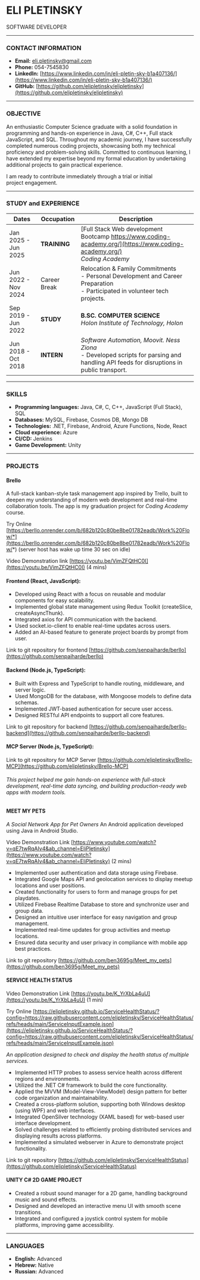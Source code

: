 # ELI PLETINSKY

SOFTWARE DEVELOPER

-----

### **CONTACT INFORMATION**

  * **Email:** eli.pletinsky@gmail.com
  * **Phone:** 054-7545830
  * **LinkedIn:** [https://www.linkedin.com/in/eli-pletin-sky-b1a407136/](https://www.linkedin.com/in/eli-pletin-sky-b1a407136/)
  * **GitHub:** [https://github.com/elipletinsky/elipletinsky](https://github.com/elipletinsky/elipletinsky)
 
-----

### **OBJECTIVE**

An enthusiastic Computer Science graduate with a solid foundation in programming and hands-on experience in Java, C#, C++, Full stack JavaScript, and SQL.
Throughout my academic journey, I have successfully completed numerous coding projects, showcasing both my technical proficiency and problem-solving skills. Committed to continuous learning, I have extended my expertise beyond my formal education by undertaking additional projects to gain practical experience. 

I am ready to contribute immediately through a trial or initial project engagement.

-----

### **STUDY and EXPERIENCE**

| Dates | Occupation | Description |
|---|---|---|
| Jan 2025 - Jun 2025 |**TRAINING**|[Full Stack Web development Bootcamp https://www.coding-academy.org/](https://www.coding-academy.org/)<br>*Coding Academy*|
| Jun 2022 - Nov 2024| Career Break | Relocation & Family Commitments<br> - Personal Development and Career Preparation<br>- Participated in volunteer tech projects.|
| Sep 2019 - Jun 2022 | **STUDY** |**B.SC. COMPUTER SCIENCE**<br>*Holon Institute of Technology, Holon*|
| Jun 2018 - Oct 2018 | **INTERN** | *Software Automation, Moovit. Ness Ziona*<br> - Developed scripts for parsing and handling API feeds for disruptions in public transport. |


-----

### **SKILLS**

  * **Programming languages:** Java, C#, C, C++, JavaScript (Full Stack), SQL
  * **Databases:** MySQL, Firebase, Cosmos DB, Mongo DB
  * **Technologies:** .NET, Firebase, Android, Azure Functions, Node, React
  * **Cloud experience:** Azure
  * **CI/CD:** Jenkins
  * **Game Development:** Unity

-----

### **PROJECTS**

#### **Brello** 

A full-stack kanban-style task management app inspired by Trello, built to deepen my understanding of modern web development and real-time
collaboration tools. The app is my graduation project for *Coding Academy* course.

Try Online [https://berllo.onrender.com/b/682b120c80be8be01782eadb/Work%20Flow/*](https://berllo.onrender.com/b/682b120c80be8be01782eadb/Work%20Flow/*) (server host has wake up time 30 sec on idle)

Video Demonstration link  [https://youtu.be/VimZFQtHC0I](https://youtu.be/VimZFQtHC0I) (4 mins)


#### Frontend (React, JavaScript):
* Developed using React with a focus on reusable and modular components for easy scalability.
* Implemented global state management using Redux Toolkit (createSlice, createAsyncThunk).
* Integrated axios for API communication with the backend.
* Used socket.io-client to enable real-time updates across users.
* Added an AI-based feature to generate project boards by prompt from user.

Link to git repository for frontend [https://github.com/senpaiharde/berllo](https://github.com/senpaiharde/berllo)
#### Backend (Node.js, TypeScript):
* Built with Express and TypeScript to handle routing, middleware, and server logic.
* Used MongoDB for the database, with Mongoose models to define data schemas.
* Implemented JWT-based authentication for secure user access.
* Designed RESTful API endpoints to support all core features.

 Link to git repository for backend [https://github.com/senpaiharde/berllo-backend](https://github.com/senpaiharde/berllo-backend)

#### MCP Server (Node.js, TypeScript):
 Link to git repository for MCP Server [https://github.com/elipletinsky/Brello-MCP](https://github.com/elipletinsky/Brello-MCP)
###### This project helped me gain hands-on experience with full-stack development, real-time data syncing, and building production-ready web apps with modern tools.

#### **MEET MY PETS**

*A Social Network App for Pet Owners*
An Android application developed using Java in Android Studio.


Video Demonstration Link [https://www.youtube.com/watch?v=qE7twRqAIv4&ab_channel=EliPletinsky](https://www.youtube.com/watch?v=qE7twRqAIv4&ab_channel=EliPletinsky)  (2 mins)

  * Implemented user authentication and data storage using Firebase.
  * Integrated Google Maps API and geolocation services to display meetup locations and user positions.
  * Created functionality for users to form and manage groups for pet playdates.
  * Utilized Firebase Realtime Database to store and synchronize user and group data.
  * Designed an intuitive user interface for easy navigation and group management.
  * Implemented real-time updates for group activities and meetup locations.
  * Ensured data security and user privacy in compliance with mobile app best practices.
  
  Link to git repository [https://github.com/ben3695g/Meet_my_pets](https://github.com/ben3695g/Meet_my_pets)

#### **SERVICE HEALTH STATUS**
Video Demonstration Link [https://youtu.be/K_YrXbLa4uU](https://youtu.be/K_YrXbLa4uU)  (1 min)

Try Online [https://elipletinsky.github.io/ServiceHealthStatus/?config=https://raw.githubusercontent.com/elipletinsky/ServiceHealthStatus/refs/heads/main/ServiceInputExample.json](https://elipletinsky.github.io/ServiceHealthStatus/?config=https://raw.githubusercontent.com/elipletinsky/ServiceHealthStatus/refs/heads/main/ServiceInputExample.json)

*An application designed to check and display the health status of multiple services.*

  * Implemented HTTP probes to assess service health across different regions and environments.
  * Utilized the .NET C# framework to build the core functionality.
  * Applied the MVVM (Model-View-ViewModel) design pattern for better code organization and maintainability.
  * Created a cross-platform solution, supporting both Windows desktop (using WPF) and web interfaces.
  * Integrated OpenSilver technology (XAML based) for web-based user interface development.
  * Solved challenges related to efficiently probing distributed services and displaying results across platforms.
  * Implemented a simulated webserver in Azure to demonstrate project functionality.

 Link to git repository [https://github.com/elipletinsky/ServiceHealthStatus](https://github.com/elipletinsky/ServiceHealthStatus)

#### **UNITY C# 2D GAME PROJECT**

  * Created a robust sound manager for a 2D game, handling background music and sound effects.
  * Designed and developed an interactive menu UI with smooth scene transitions.
  * Integrated and configured a joystick control system for mobile platforms, improving game accessibility.

-----

### **LANGUAGES**

  * **English:** Advanced
  * **Hebrew:** Native
  * **Russian:** Advanced